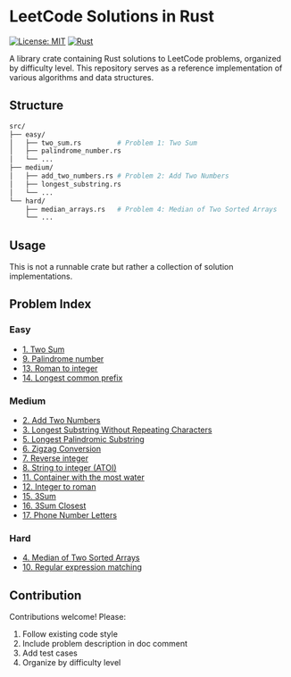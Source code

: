 # LeetCode Solutions in Rust

[![License: MIT](https://img.shields.io/badge/License-MIT-yellow.svg)](https://opensource.org/licenses/MIT)
[![Rust](https://img.shields.io/badge/rust-1.60%2B-blue.svg)](https://www.rust-lang.org/)

A library crate containing Rust solutions to LeetCode problems, organized by difficulty level. This repository serves as a reference implementation of various algorithms and data structures.

## Structure

```bash
src/
├── easy/
│   ├── two_sum.rs         # Problem 1: Two Sum
│   ├── palindrome_number.rs
│   └── ...
├── medium/
│   ├── add_two_numbers.rs # Problem 2: Add Two Numbers
│   ├── longest_substring.rs
│   └── ...
└── hard/
    ├── median_arrays.rs   # Problem 4: Median of Two Sorted Arrays
    └── ...
```

## Usage

This is not a runnable crate but rather a collection of solution implementations.

## Problem Index

### Easy

- [1. Two Sum](src/easy/two_sum.rs)
- [9. Palindrome number](src/easy/palindrome_number.rs)
- [13. Roman to integer](src/easy/roman_to_int.rs)
- [14. Longest common prefix](src/easy/longest_common_prefix.rs)

### Medium

- [2. Add Two Numbers](src/medium/add_two_numbers.rs)
- [3. Longest Substring Without Repeating Characters](src/medium/longest_substr_wo_repeating.rs)
- [5. Longest Palindromic Substring](src/medium/longest_palindromic_substr.rs)
- [6. Zigzag Conversion](src/medium/zigzag_conversion.rs)
- [7. Reverse integer](src/medium/reverse_integer.rs)
- [8. String to integer (ATOI)](src/medium/ascii_to_integer.rs)
- [11. Container with the most water](src/medium/water_container.rs)
- [12. Integer to roman](src/medium/integer_to_roman.rs)
- [15. 3Sum](src/medium/three_sum.rs)
- [16. 3Sum Closest](src/medium/three_sum_closest.rs)
- [17. Phone Number Letters](src/medium/letter_combinations_phone.rs)

### Hard

- [4. Median of Two Sorted Arrays](src/hard/median_arrays.rs)
- [10. Regular expression matching](src/hard/regular_expression_matching.rs)

## Contribution

Contributions welcome! Please:

1. Follow existing code style
2. Include problem description in doc comment
3. Add test cases
4. Organize by difficulty level
